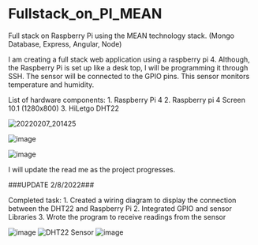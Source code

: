 # Fullstack_on_PI_MEAN
Full stack on Raspberry Pi using the MEAN technology stack. (Mongo Database, Express, Angular, Node)

I am creating a full stack web application using a raspberry pi 4. Although, the
Raspberry Pi is set up like a desk top, I will be programming it through SSH.
The sensor will be connected to the GPIO pins. This sensor monitors temperature and humidity.

List of hardware components:
	1. Raspberry Pi 4
	2. Raspberry pi 4 Screen 10.1 (1280x800)
	3. HiLetgo DHT22


![20220207_201425](https://user-images.githubusercontent.com/66815083/152921395-46cda35a-d2f9-43a3-95f4-55ee7bb2a4a6.jpg)

![image](https://user-images.githubusercontent.com/66815083/152920999-78ff0fea-676a-40cb-949a-cd2cd12c5750.png)

![image](https://user-images.githubusercontent.com/66815083/152921029-4144fa57-81c4-4ea3-abe1-52e02e395f1d.png)

I will update the read me as the project progresses.

###UPDATE 2/8/2022###

Completed task:
	1. Created a wiring diagram to display the connection between the DHT22 and Raspberry Pi
	2. Integrated GPIO and sensor Libraries
	3. Wrote the program to receive readings from the sensor

![image](https://user-images.githubusercontent.com/66815083/153104411-b97bf21d-2898-42b0-bac6-6aabb569c9b6.png)
![DHT22 Sensor](https://user-images.githubusercontent.com/66815083/153104431-c8226fd0-c55b-4ec6-bbe9-e20922a2ddaf.png)
![image](https://user-images.githubusercontent.com/66815083/153104472-489ecd9a-4baa-41e3-ac8e-e23b57dedd32.png)
